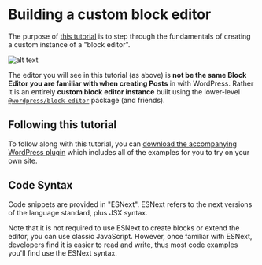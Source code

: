# Building a custom block editor

The purpose of [this tutorial](tutorial.md) is to step through the fundamentals of creating a custom instance of a "block editor".

![alt text](https://wordpress.org/gutenberg/files/2020/03/editor.png "The Standalone Editor instance populated with example Blocks within a custom WP Admin page.")

The editor you will see in this tutorial (as above) is **__not__ be the same Block Editor you are familiar with when creating Posts** in with WordPress. Rather it is an entirely **custom block editor instance** built using the lower-level [`@wordpress/block-editor`](https://developer.wordpress.org/block-editor/packages/packages-block-editor/) package (and friends).

## Following this tutorial
To follow along with this tutorial, you can [download the accompanying WordPress plugin](https://github.com/getdave/standalone-block-editor) which includes all of the examples for you to try on your own site.


## Code Syntax
Code snippets are provided in "ESNext". ESNext refers to the next versions of the language standard, plus JSX syntax.

Note that it is not required to use ESNext to create blocks or extend the editor, you can use classic JavaScript. However, once familiar with ESNext, developers find it is easier to read and write, thus most code examples you'll find use the ESNext syntax.
